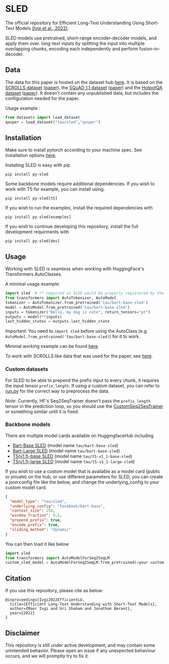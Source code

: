 # SLED
The official repository for Efficient Long-Text Understanding Using Short-Text Models [(Ivgi et al., 2022)](https://arxiv.org/abs/2208.00748.pdf).

SLED models use pretrained, short-range encoder-decoder models, and apply them over. 
long-text inputs by splitting the input into multiple overlapping chunks, encoding each independently and perform fusion-in-decoder.


## Data
The data for this paper is hosted on the dataset hub [here](https://huggingface.co/datasets/tau/sled). 
It is based on the [SCROLLS dataset](https://huggingface.co/datasets/tau/scrolls) ([paper](https://arxiv.org/pdf/2201.03533.pdf)), the [SQuAD 1.1 dataset](https://huggingface.co/datasets/squad) ([paper](https://arxiv.org/pdf/1606.05250.pdf)) and the [HotpotQA dataset](https://huggingface.co/datasets/hotpot_qa) ([paper](https://arxiv.org/pdf/1809.09600.pdf)).
It doesn't contain any unpublished data, but includes the configuration needed for the paper.

Usage example :
```python
from datasets import load_dataset
qasper = load_dataset("tau/sled","qasper")
```

## Installation

Make sure to install pytorch according to your machine spec. See installation options [here](https://pytorch.org/get-started/locally/).

Installing SLED is easy with pip.
```
pip install py-sled
```

Some backbone models require additional dependencies. If you wish to work with T5 for example, you can install using.
```
pip install py-sled[t5]
```

If you wish to run the examples, install the required dependencies with
```
pip install py-sled[examples]
```

If you wish to continue developing this repository, install the full development requirments with
```
pip install py-sled[dev]
```

## Usage
Working with SLED is seamless when working with HuggingFace's Transformers AutoClasses.

A minimal usage example:
```python
import sled  # ** required so SLED would be properly registered by the AutoClasses **
from transformers import AutoTokenizer, AutoModel
tokenizer = AutoTokenizer.from_pretrained('tau/bart-base-sled')
model = AutoModel.from_pretrained('tau/bart-base-sled')
inputs = tokenizer("Hello, my dog is cute", return_tensors="pt")
outputs = model(**inputs)
last_hidden_states = outputs.last_hidden_state
```

_Important_: You need to `import sled` before using the AutoClass (e.g. `AutoModel.from_pretrained('tau/bart-base-sled)`) for it to work.

Minimal working example can be found [here](examples/usage_example.py).

To work with SCROLLS like data that was used for the paper, see [here](examples/seq2seq).

### Custom datasets
For SLED to be able to prepend the prefix input to every chunk, it requires the input tensor `prefix_length`. 
If using a custom dataset, you can refer to [run.py](examples/seq2seq/run.py) for the correct way to preprocess the data.

_Note_: Currently, HF's Seq2SeqTrainer doesn't pass the `prefix_length` tensor in the prediction loop, so you 
 should use the [CustomSeq2SeqTrainer](examples/seq2seq/utils/custom_seq2seq_trainer.py) or something similar until it is 
fixed.

### Backbone models
There are multiple model cards available on HuggingfaceHub including
- [Bart-Base SLED](https://huggingface.co/tau/bart-base-sled) (model name `tau/bart-base-sled`)
- [Bart-Large SLED](https://huggingface.co/tau/bart-large-sled) (model name `tau/bart-base-sled`)
- [T5(v1.1)-base SLED](https://huggingface.co/tau/t5-v1_1-base-sled) (model name `tau/t5-v1_1-base-sled`)
- [T5(v1.1)-large SLED](https://huggingface.co/tau/t5-v1_1-large-sled) (model name `tau/t5-v1_1-large-sled`)

If you wish to use a custom model that is available as a model card (public or private) on the hub, or use 
different parameters for SLED, you can create a json config file like the below, and change the underlying_config to your custom model card.
```json
{
  "model_type": "tau/sled",
  "underlying_config": "facebook/bart-base",
  "context_size": 256,
  "window_fraction": 0.5,
  "prepend_prefix": true,
  "encode_prefix": true,
  "sliding_method": "dynamic"
}
```
You can then load it like below
```python
import sled
from transformers import AutoModelForSeq2SeqLM
custom_sled_model = AutoModelForSeq2SeqLM.from_pretrained(<your custom json config>)
```

## Citation

If you use this repository, please cite as below:
```
@inproceedings{Ivgi2022EfficientLU,
  title={Efficient Long-Text Understanding with Short-Text Models},
  author={Maor Ivgi and Uri Shaham and Jonathan Berant},
  year={2022}
}
```


## Disclaimer
This repository is still under active development, and may contain some unintended behavior. 
Please open an issue if any unexpected behaviour occurs, and we will promptly try to fix it.
